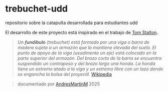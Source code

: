 # trebuchet-udd
repositorio sobre la catapulta desarrollada para estudiantes udd

El desarrollo de este proyecto está inspirado en el trabajo de [Tom Stalton](https://www.youtube.com/@TomStantonEngineering).

>*Un **fundíbulo** (trebuchet) está formado por una viga o barra de madera sujeta a un armazón que la mantiene elevada del suelo. El punto de apoyo de la viga (usualmente un eje) está colocado en la parte superior del armazón. Del brazo corto de la barra se encuentra suspendido un contrapeso y del brazo largo una honda. La honda tiene un extremo atado a la viga y un extremo libre con un lazo donde se engancha la bolsa del proyectil.*
>[Wikipedia](https://es.wikipedia.org/wiki/Fundibulo)

>documentado por [AndresMartinM](https://github.com/AndresMartinM) 2025